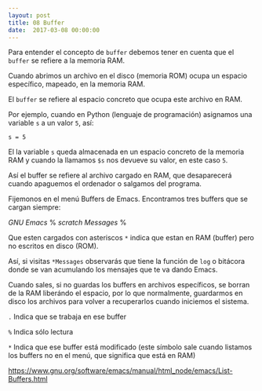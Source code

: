 ```yaml
---
layout: post
title: 08 Buffer
date:  2017-03-08 00:00:00
---
```


Para entender el concepto de `buffer` debemos tener en cuenta que el `buffer` se refiere a la memoria RAM.

Cuando abrimos un archivo en el disco (memoria ROM) ocupa un espacio específico, mapeado, en la memoria RAM.

El `buffer` se refiere al espacio concreto que ocupa este archivo en RAM.

Por ejemplo, cuando en Python (lenguaje de programación) asignamos una variable `s` a un valor `5`, así:

```
s = 5
```

El la variable `s` queda almacenada en un espacio concreto de la memoria RAM y cuando la llamamos `$s` nos devueve su valor, en este caso `5`.

Así el buffer se refiere al archivo cargado en RAM, que desaparecerá cuando apaguemos el ordenador o salgamos del programa.

Fijemonos en el menú Buffers de Emacs. Encontramos tres buffers que se cargan siempre:

*GNU Emacs* %
*scratch*
*Messages* %

Que esten cargados con asteriscos `*` indica que estan en RAM (buffer) pero no escritos en disco (ROM).

Así, si visitas `*Messages` observarás que tiene la función de `log` o bitácora donde se van acumulando los mensajes que te va dando Emacs.

Cuando sales, si no guardas los buffers en archivos específicos, se borran de la RAM liberándo el espacio, por lo que normalmente, guardarmos en disco los archivos para volver a recuperarlos cuando iniciemos el sistema.

`.` Indica que se trabaja en ese buffer

`%` Indica sólo lectura

`*` Indica que ese buffer está modificado (este símbolo sale cuando listamos los buffers no en el menú, que significa que está en RAM)

https://www.gnu.org/software/emacs/manual/html_node/emacs/List-Buffers.html
